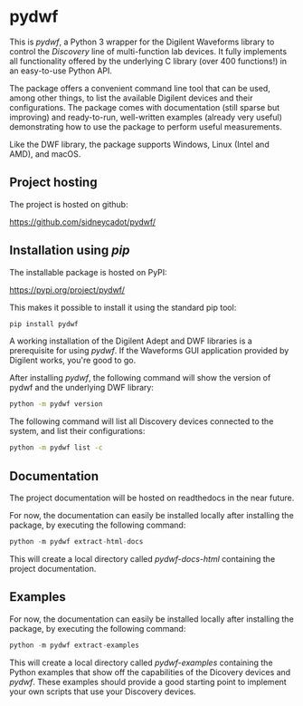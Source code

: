 # pydwf

This is *pydwf*, a Python 3 wrapper for the Digilent Waveforms library to control the *Discovery*
line of multi-function lab devices. It fully implements all functionality offered by the underlying
C library (over 400 functions!) in an easy-to-use Python API.

The package offers a convenient command line tool that can be used, among other things, to list
the available Digilent devices and their configurations. The package comes with documentation
(still sparse but improving) and ready-to-run, well-written examples (already very useful)
demonstrating how to use the package to perform useful measurements.

Like the DWF library, the package supports Windows, Linux (Intel and AMD), and macOS.

## Project hosting

The project is hosted on github:

https://github.com/sidneycadot/pydwf/

## Installation using *pip*

The installable package is hosted on PyPI:

https://pypi.org/project/pydwf/

This makes it possible to install it using the standard pip tool:

```sh
pip install pydwf
```

A working installation of the  Digilent Adept and DWF libraries is a prerequisite for using *pydwf*.
If the Waveforms GUI application provided by Digilent works, you're good to go.

After installing *pydwf*, the following command will show the version of pydwf and the underlying
DWF library:

```sh
python -m pydwf version
```

The following command will list all Discovery devices connected to the system, and list their
configurations:

```sh
python -m pydwf list -c
```

## Documentation

The project documentation will be hosted on readthedocs in the near future.

For now, the documentation can easily be installed locally after installing the package,
by executing the following command:

```python
python -m pydwf extract-html-docs
```

This will create a local directory called *pydwf-docs-html* containing the project documentation.

## Examples

For now, the documentation can easily be installed locally after installing the package,
by executing the following command:

```python
python -m pydwf extract-examples
```
This will create a local directory called *pydwf-examples* containing the Python examples that show off the
capabilities of the Dicovery devices and *pydwf*. These examples should provide a good starting point to
implement your own scripts that use your Discovery devices.
